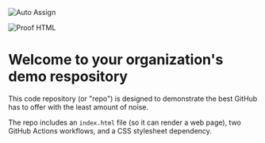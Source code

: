 ![Auto Assign](https://github.com/AliceNovel/demo-repository/actions/workflows/auto-assign.yml/badge.svg)

![Proof HTML](https://github.com/AliceNovel/demo-repository/actions/workflows/proof-html.yml/badge.svg)

# Welcome to your organization's demo respository
This code repository (or "repo") is designed to demonstrate the best GitHub has to offer with the least amount of noise.

The repo includes an `index.html` file (so it can render a web page), two GitHub Actions workflows, and a CSS stylesheet dependency.
